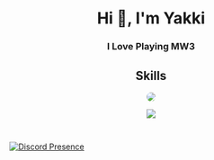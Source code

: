 <h1 align="center">Hi 👋, I'm Yakki</h1>
<h3 align="center">I Love Playing MW3</h3>

<h2 align="center">Skills </h2>

<p align="center">
    <img src="ban1.png" style="border-radius:25px" align="center">
</p>
<p align="center">
  <a href="https://skillicons.dev">
    <img src="https://skillicons.dev/icons?i=python,golang,vscode,js,css,html" />
  </a>
</p>

<p href="https://discord.gg/onlp" align="center">
    <img alt="" src="https://github-readme-stats.vercel.app/api?username=yakkixd&theme=tokyonight&show_icons=true">
</p>

<p href="https://discord.gg/onlp" align="center">
    <img alt="" src=https://lanyard.cnrad.dev/api/1115378147630788618/>
</p>

[![Discord Presence](https://lanyard.cnrad.dev/api/1105462089830637599?bg=3804B3&borderRadius=10&idleMessage=Haxer1337&theme=dark)](https://discord.com/users/1105462089830637599)
